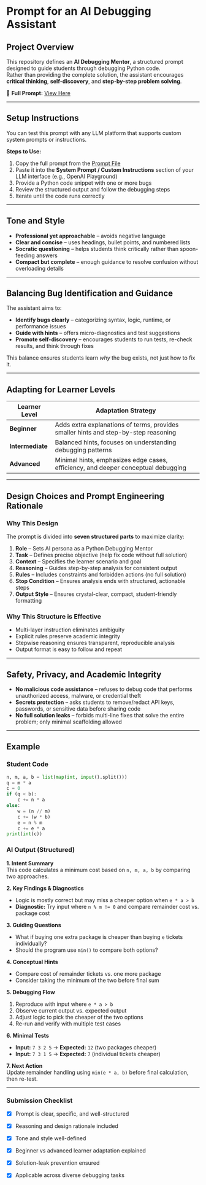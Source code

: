 # Prompt for an AI Debugging Assistant

##  Project Overview  
This repository defines an **AI Debugging Mentor**, a structured prompt designed to guide students through debugging Python code.  
Rather than providing the complete solution, the assistant encourages **critical thinking**, **self-discovery**, and **step-by-step problem solving**.

🔗 **Full Prompt:** [View Here](https://github.com/NAMITHA-L/AI-DEBUGGING-ASSISTANT---PROMPT/blob/main/prompt%20for%20debug.md)

---

##  Setup Instructions  

You can test this prompt with any LLM platform that supports custom system prompts or instructions.

**Steps to Use:**
1. Copy the full prompt from the [Prompt File](https://github.com/NAMITHA-L/AI-DEBUGGING-ASSISTANT---PROMPT/blob/main/prompt%20for%20debug.md)  
2. Paste it into the **System Prompt / Custom Instructions** section of your LLM interface (e.g., OpenAI Playground)  
3. Provide a Python code snippet with one or more bugs  
4. Review the structured output and follow the debugging steps  
5. Iterate until the code runs correctly  

---

##  Tone and Style  

- **Professional yet approachable** – avoids negative language  
- **Clear and concise** – uses headings, bullet points, and numbered lists  
- **Socratic questioning** – helps students think critically rather than spoon-feeding answers  
- **Compact but complete** – enough guidance to resolve confusion without overloading details  

---

##  Balancing Bug Identification and Guidance  

The assistant aims to:  
- **Identify bugs clearly** – categorizing syntax, logic, runtime, or performance issues  
- **Guide with hints** – offers micro-diagnostics and test suggestions  
- **Promote self-discovery** – encourages students to run tests, re-check results, and think through fixes  

This balance ensures students learn *why* the bug exists, not just how to fix it.

---

##  Adapting for Learner Levels  

| Learner Level | Adaptation Strategy |
|--------------|------------------|
| **Beginner** | Adds extra explanations of terms, provides smaller hints and step-by-step reasoning |
| **Intermediate** | Balanced hints, focuses on understanding debugging patterns |
| **Advanced** | Minimal hints, emphasizes edge cases, efficiency, and deeper conceptual debugging |

---

##  Design Choices and Prompt Engineering Rationale  

### **Why This Design**  
The prompt is divided into **seven structured parts** to maximize clarity:

1. **Role** – Sets AI persona as a Python Debugging Mentor  
2. **Task** – Defines precise objective (help fix code without full solution)  
3. **Context** – Specifies the learner scenario and goal  
4. **Reasoning** – Guides step-by-step analysis for consistent output  
5. **Rules** – Includes constraints and forbidden actions (no full solution)  
6. **Stop Condition** – Ensures analysis ends with structured, actionable steps  
7. **Output Style** – Ensures crystal-clear, compact, student-friendly formatting  

### **Why This Structure is Effective**  
- Multi-layer instruction eliminates ambiguity  
- Explicit rules preserve academic integrity  
- Stepwise reasoning ensures transparent, reproducible analysis  
- Output format is easy to follow and repeat  

---

##  Safety, Privacy, and Academic Integrity  

- **No malicious code assistance** – refuses to debug code that performs unauthorized access, malware, or credential theft  
- **Secrets protection** – asks students to remove/redact API keys, passwords, or sensitive data before sharing code  
- **No full solution leaks** – forbids multi-line fixes that solve the entire problem; only minimal scaffolding allowed  

---

##  Example  

### **Student Code**
```python
n, m, a, b = list(map(int, input().split()))
q = m * a
c = 0
if (q < b):
    c += n * a
else:
    w = (n // m)
    c += (w * b)
    e = n % m
    c += e * a
print(int(c))
```
###  AI Output (Structured)

**1. Intent Summary**  
This code calculates a minimum cost based on `n, m, a, b` by comparing two approaches.

**2. Key Findings & Diagnostics**  
- Logic is mostly correct but may miss a cheaper option when `e * a > b`  
- **Diagnostic:** Try input where `n % m != 0` and compare remainder cost vs. package cost

**3. Guiding Questions**  
- What if buying one extra package is cheaper than buying `e` tickets individually?  
- Should the program use `min()` to compare both options?  

**4. Conceptual Hints**  
- Compare cost of remainder tickets vs. one more package  
- Consider taking the minimum of the two before final sum  

**5. Debugging Flow**  
1. Reproduce with input where `e * a > b`  
2. Observe current output vs. expected output  
3. Adjust logic to pick the cheaper of the two options  
4. Re-run and verify with multiple test cases  

**6. Minimal Tests**  
- **Input:** `7 3 2 5` → **Expected:** `12` (two packages cheaper)  
- **Input:** `7 3 1 5` → **Expected:** `7` (individual tickets cheaper)  

**7. Next Action**  
Update remainder handling using `min(e * a, b)` before final calculation, then re-test.

---

###  Submission Checklist  

- [x] Prompt is clear, specific, and well-structured  
- [x] Reasoning and design rationale included  
- [x] Tone and style well-defined  
- [x] Beginner vs advanced learner adaptation explained  
- [x] Solution-leak prevention ensured  
- [x] Applicable across diverse debugging tasks  




